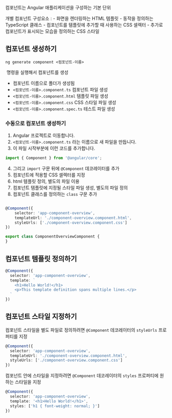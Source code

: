 컴포넌트는 Angular 애플리케이션을 구성하는 기본 단위

개별 컴포넌트 구성요소 :
	- 화면을 렌더링하는 HTML 템플릿
	- 동작을 정의하는 TypeScript 클래스
	- 컴포넌트를 템플릿에 추가할 때 사용하는 CSS 셀렉터
	- 추가로 컴포넌트가 표시되는 모습을 정의하는 CSS 스타일
## 컴포넌트 생성하기

```shell
ng generate component <컴포넌트-이름>
```
 명령을 실행해서 컴포넌트를 생성

- 컴포넌트 이름으로 폴더가 생성됨
- `<컴포넌트-이름>.component.ts` 컴포넌트 파일 생성
- `<컴포넌트-이름>.component.html` 템플릿 파일 생성
- `<컴포넌트-이름>.component.css` CSS 스타일 파일 생성
- `<컴포넌트-이름>.component.spec.ts` 테스트 파일 생성

### 수동으로 컴포넌트 생성하기

1. Angular 프로젝트로 이동합니다.
2. `<컴포넌트-이름>.component.ts` 라는 이름으로 새 파일을 만듭니다.
3. 이 파일 시작부분에 이런 코드를 추가합니다.
```ts
import { Component } from '@angular/core';
```

4. 그리고 `import` 구문 뒤에 `@Component` 데코레이터를 추가
5. 컴포넌트에 적용할 CSS 셀렉터를 지정
6. html 템플릿 정의, 별도의 파일 이용
7. 컴포넌트 템플릿에 지정될 스타일 파일 생성, 별도의 파일 정의
8. 컴포넌트 클래스를 정의하는 `class` 구문 추가
```ts

@Component({
	selector: 'app-component-overview',
	templateUrl: './component-overview.component.html',
	styleUrls: ['./component-overview.component.css']
})

export class ComponentOverviewComponent { 
}

```


## 컴포넌트 템플릿 정의하기
```ts
@Component({
  selector: 'app-component-overview',
  template: `
    <h1>Hello World!</h1>
    <p>This template definition spans multiple lines.</p>
  `
})
```

## 컴포넌트 스타일 지정하기

컴포넌트 스타일을 별도 파일로 정의하려면 `@Component` 데코레이터의 `styleUrls` 프로퍼티를 지정
```ts
@Component({
  selector: 'app-component-overview',
  templateUrl: './component-overview.component.html',
  styleUrls: ['./component-overview.component.css']
})
```

컴포넌트 안에 스타일을 지정하려면 `@Component` 데코레이터의 `styles` 프로퍼티에 원하는 스타일을 지정
```ts
@Component({
  selector: 'app-component-overview',
  template: '<h1>Hello World!</h1>',
  styles: ['h1 { font-weight: normal; }']
})
```

